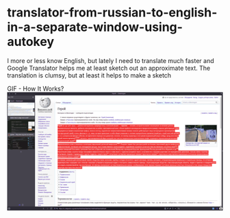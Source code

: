 # translator-from-russian-to-english-in-a-separate-window-using-autokey
I more or less know English, but lately I need to translate much faster and Google Translator helps me at least sketch out an approximate text. The translation is clumsy, but at least it helps to make a sketch

GIF - How It Works?
![Functionality](https://github.com/pefbrute/translator-from-russian-to-english-in-a-separate-window-using-autokey/blob/main/How%20Russian-English%20Translator%20Works.gif)
